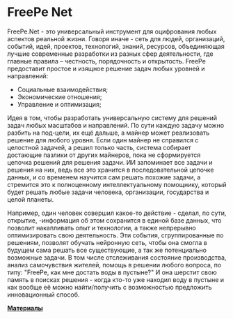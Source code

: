 # FreePe Net

FreePe.Net - это универсальный инструмент для оцифрования любых аспектов реальной жизни. Говоря иначе - сеть для людей, организаций, событий, идей, проектов, технологий, знаний, ресурсов, объединяющая лучшие современные разработки из разных сфер деятельности, где главные правила – честность, порядочность и открытость. FreePe предоставит простое и изящное решение задач любых уровней и направлений:
- Социальные взаимодействия;
- Экономические отношения;
- Управление и оптимизация;

Идея в том, чтобы разработать универсальную систему для решений задач любых масштабов и направлений. По сути каждую задачу можно разбить на под-цели, их ещё дальше, а майнер может реализовать решение для любого уровня. Если один майнер не справился с целостной задачей, а решил только часть, система собирает достающие пазлики от других майнеров, пока не сформируется цепочка решений для решения задачи. ИИ запоминает все задачи и решения на них, ведь все это хранится в последовательной цепочке данных, и со временем научится сам решать похожие задачи, а стремится это к полноценному интеллектуальному помощнику, который будет решать любые задачи человека, организации, государства и целой планеты.

Например, один человек совершил какое-то действие - сделал, по сути, открытие, -информация об этом сохранится в единой базе данных, что позволит накапливать опыт и технологии, а также непрерывно оптимизировать свою деятельность. Эти события, сгруппированные по решениям, позволят обучать нейронную сеть, чтобы она смогла в будущем сама решать все существующие, а так же потенциально возможные задачи. В том числе отслеживания состояние производства, анализ самочувствия жителей, помощь в решении любого вопроса, по типу: "FreePe, как мне достать воды в пустыне?" И она шерстит свою память в поисках решения - когда кто-то уже находил воду в пустыне и как вообще её можно найти/получить с возможностью предложить инновационный способ.

**[Материалы](https://drive.google.com/drive/folders/0B9mbBuJnN6tcWk5ZbmJ4Tl9sTFk)**